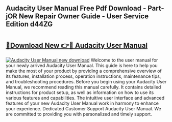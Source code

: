 ## Audacity User Manual Free Pdf Download - Part-jOR New Repair Owner Guide - User Service Edition d44ZG

# <h2><a href="http://bc1512.oget.top/?id=Audacity+User+Manual">🔗Download New 👉🔴 Audacity User Manual</a></h2>

[![Audacity User Manual new download](https://i.imgur.com/5g1atiW.png)](http://bc1512.oget.top/?id=Audacity+User+Manual)
Welcome to the user manual for your newly arrived Audacity User Manual. This guide is here to help you make the most of your product by providing a comprehensive overview of its features, installation process, operation instructions, maintenance tips, and troubleshooting procedures. Before you begin using your Audacity User Manual, we recommend reading this manual carefully. It contains detailed instructions for product setup, as well as information on how to use its various features and capabilities. The intuitive user interface and advanced features of your new Audacity User Manual work in harmony to enhance your experience. Dedicated Customer Support Audacity User Manual. We are committed to providing you with personalized and timely support.
